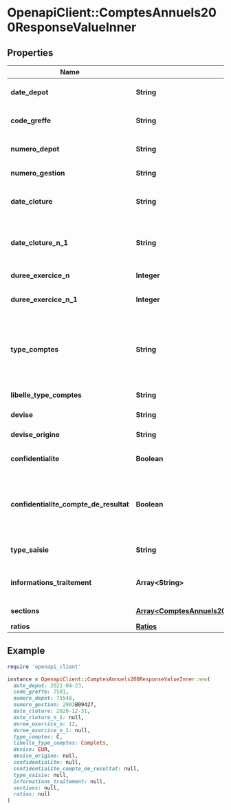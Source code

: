 # OpenapiClient::ComptesAnnuels200ResponseValueInner

## Properties

| Name | Type | Description | Notes |
| ---- | ---- | ----------- | ----- |
| **date_depot** | **String** | Date de dépôt des comptes, au format AAAA-MM-JJ. | [optional] |
| **code_greffe** | **String** | Code du greffe de dépôt des comptes. | [optional] |
| **numero_depot** | **String** | Numéro de dépôt des comptes au greffe. | [optional] |
| **numero_gestion** | **String** | Numéro de gestion au greffe. | [optional] |
| **date_cloture** | **String** | Date de cloture des comptes, au format AAAA-MM-JJ. | [optional] |
| **date_cloture_n_1** | **String** | Date de cloture des comptes n-1, lorsque présents, au format AAAA-MM-JJ. | [optional] |
| **duree_exercice_n** | **Integer** | Durée de l&#39;exercice déposé, en mois. | [optional] |
| **duree_exercice_n_1** | **Integer** | Durée de l&#39;exercice précédent, lorsque présent, en mois. | [optional] |
| **type_comptes** | **String** | Type de comptes (C &#x3D; complets ; S &#x3D; simplifiés ; K &#x3D; consolidés ; CS &#x3D; mélange complets/simplifiés ; B &#x3D; banques ; A &#x3D; assurances). | [optional] |
| **libelle_type_comptes** | **String** | Libellé du type de comptes. | [optional] |
| **devise** | **String** | Devise des comptes. | [optional] |
| **devise_origine** | **String** | Devise d&#39;origine en cas de conversion. | [optional] |
| **confidentialite** | **Boolean** | Confidentialité totale des comptes. | [optional] |
| **confidentialite_compte_de_resultat** | **Boolean** | Confidentialité partielle des comptes (seul le compte de résultat est confidentiel, le reste des comptes sont disponibles). | [optional] |
| **type_saisie** | **String** | Description du type de saisie des comptes. | [optional] |
| **informations_traitement** | **Array&lt;String&gt;** | Informations complémentaires sur le traitement des comptes. | [optional] |
| **sections** | [**Array&lt;ComptesAnnuels200ResponseValueInnerSectionsInner&gt;**](ComptesAnnuels200ResponseValueInnerSectionsInner.md) | Liste des sections de liasses fiscales. | [optional] |
| **ratios** | [**Ratios**](Ratios.md) |  | [optional] |

## Example

```ruby
require 'openapi_client'

instance = OpenapiClient::ComptesAnnuels200ResponseValueInner.new(
  date_depot: 2021-04-23,
  code_greffe: 7501,
  numero_depot: 75548,
  numero_gestion: 2003B09427,
  date_cloture: 2020-12-31,
  date_cloture_n_1: null,
  duree_exercice_n: 12,
  duree_exercice_n_1: null,
  type_comptes: C,
  libelle_type_comptes: Complets,
  devise: EUR,
  devise_origine: null,
  confidentialite: null,
  confidentialite_compte_de_resultat: null,
  type_saisie: null,
  informations_traitement: null,
  sections: null,
  ratios: null
)
```

